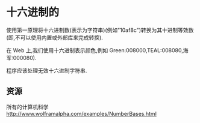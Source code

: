 # 十六进制的

使用第一原理将十六进制数(表示为字符串)(例如"10af8c")转换为其十进制等效数(即,不可以使用内置或外部库来完成转换).

在 Web 上,我们使用十六进制表示颜色,例如 Green:008000,TEAL:008080,海军:000080).

程序应该处理无效十六进制字符串.

[help-page]: https://exercism.io/tracks/rust/learning
[modules]: https://doc.rust-lang.org/book/2018-edition/ch07-00-modules.html
[cargo]: https://doc.rust-lang.org/book/2018-edition/ch14-00-more-about-cargo.html
[rust-tests]: https://doc.rust-lang.org/book/2018-edition/ch11-02-running-tests.html

## 资源

所有的计算机科学<http://www.wolframalpha.com/examples/NumberBases.html>
